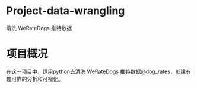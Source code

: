 # Project-data-wrangling
清洗 WeRateDogs 推特数据

项目概况
================
在这一项目中，运用python去清洗 WeRateDogs 推特数据[@dog_rates](https://twitter.com/dog_rates)，创建有趣可靠的分析和可视化。


